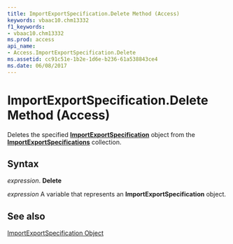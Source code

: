 ```yaml
---
title: ImportExportSpecification.Delete Method (Access)
keywords: vbaac10.chm13332
f1_keywords:
- vbaac10.chm13332
ms.prod: access
api_name:
- Access.ImportExportSpecification.Delete
ms.assetid: cc91c51e-1b2e-1d6e-b236-61a538843ce4
ms.date: 06/08/2017
---
```



# ImportExportSpecification.Delete Method (Access)

Deletes the specified  **[ImportExportSpecification](Access.ImportExportSpecification.md)** object from the **[ImportExportSpecifications](Access.ImportExportSpecifications.md)** collection.


## Syntax

 _expression_. **Delete**

 _expression_ A variable that represents an **ImportExportSpecification** object.


## See also


[ImportExportSpecification Object](Access.ImportExportSpecification.md)

